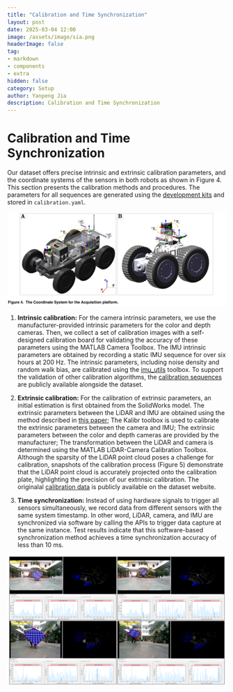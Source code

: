 ```yaml
---
title: "Calibration and Time Synchronization"
layout: post
date: 2025-03-04 12:00
image: /assets/image/sia.png
headerImage: false
tag:
- markdown
- components
- extra
hidden: false
category: Setup
author: Yanpeng Jia
description: Calibration and Time Synchronization
---
```


# Calibration and Time Synchronization

Our dataset offers precise intrinsic and extrinsic calibration parameters, and the coordinate systems of the sensors in both robots as shown in Figure 4. This section presents the calibration methods and procedures. The parameters for all sequences are generated using the [development kits](https://github.com/Yaepiii/M2UD/Development_Kit) and stored in ```calibration.yaml```.

![figure](../../assets/image/figure4.png)

1. **Intrinsic calibration:** For the camera intrinsic parameters, we use the manufacturer-provided intrinsic parameters for the color and depth cameras. Then, we collect a set of calibration images with a self-designed calibration board for validating the accuracy of these parameters using the MATLAB Camera Toolbox. The IMU intrinsic parameters are obtained by recording a static IMU sequence for over six hours at 200 Hz. The intrinsic parameters, including noise density and random walk bias, are calibrated using the [imu_utils](https://github.com/gaowenliang/imu\_utils) toolbox. To support the validation of other calibration algorithms, the [calibration sequences](https://1drv.ms/f/c/c1806c2e19f2193f/Emnejgu3QXlIjV98CUbzDhoBd9cvpDwOOFe0OBqqwBHOGQ?e=USBC7q) are publicly available alongside the dataset.

2. **Extrinsic calibration:** For the calibration of extrinsic parameters, an initial estimation is first obtained from the SolidWorks model. The extrinsic parameters between the LiDAR and IMU are obtained using the method described in [this paper](https://ieeexplore.ieee.org/document/9982225); The Kalibr toolbox is used to calibrate the extrinsic parameters between the camera and IMU; The extrinsic parameters between the color and depth cameras are provided by the manufacturer; The transformation between the LiDAR and camera is determined using the MATLAB LiDAR-Camera Calibration Toolbox. Although the sparsity of the LiDAR point cloud poses a challenge for calibration, snapshots of the calibration process (Figure 5) demonstrate that the LiDAR point cloud is accurately projected onto the calibration plate, highlighting the precision of our extrinsic calibration. The originalal [calibration data](https://1drv.ms/f/c/c1806c2e19f2193f/Emnejgu3QXlIjV98CUbzDhoBd9cvpDwOOFe0OBqqwBHOGQ?e=USBC7q) is publicly available on the dataset website.

3. **Time synchronization:** Instead of using hardware signals to trigger all sensors simultaneously, we record data from different sensors with the same system timestamp. In other word, LiDAR, camera, and IMU are synchronized via software by calling the APIs to trigger data capture at the same instance. Test results indicate that this software-based synchronization method achieves a time synchronization accuracy of less than 10 ms.

![figure](../../assets/image/figure5.png)
